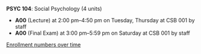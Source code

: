 **PSYC 104**: Social Psychology (4 units)

- **A00** (Lecture) at 2:00 pm–4:50 pm on Tuesday, Thursday at CSB 001 by staff
- **A00** (Final Exam) at 3:00 pm–5:59 pm on Saturday at CSB 001 by staff

[Enrollment numbers over time](./PSYC104.tsv)
